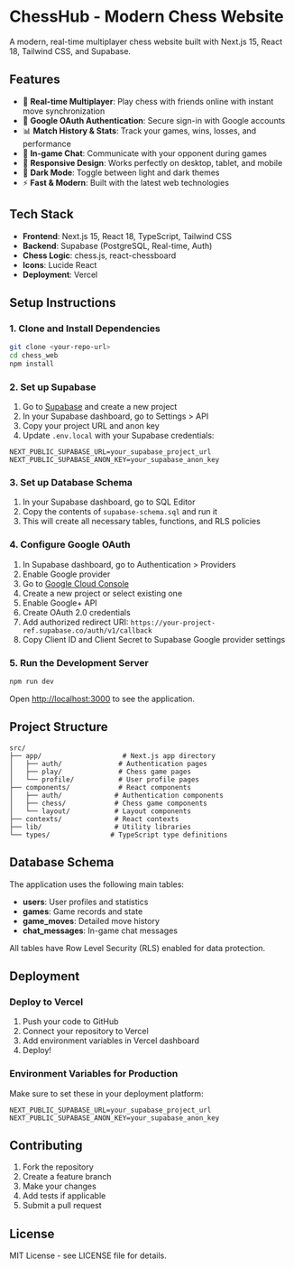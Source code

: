 # ChessHub - Modern Chess Website

A modern, real-time multiplayer chess website built with Next.js 15, React 18, Tailwind CSS, and Supabase.

## Features

- 🎯 **Real-time Multiplayer**: Play chess with friends online with instant move synchronization
- 🔐 **Google OAuth Authentication**: Secure sign-in with Google accounts
- 📊 **Match History & Stats**: Track your games, wins, losses, and performance
- 💬 **In-game Chat**: Communicate with your opponent during games
- 📱 **Responsive Design**: Works perfectly on desktop, tablet, and mobile
- 🌙 **Dark Mode**: Toggle between light and dark themes
- ⚡ **Fast & Modern**: Built with the latest web technologies

## Tech Stack

- **Frontend**: Next.js 15, React 18, TypeScript, Tailwind CSS
- **Backend**: Supabase (PostgreSQL, Real-time, Auth)
- **Chess Logic**: chess.js, react-chessboard
- **Icons**: Lucide React
- **Deployment**: Vercel

## Setup Instructions

### 1. Clone and Install Dependencies

```bash
git clone <your-repo-url>
cd chess_web
npm install
```

### 2. Set up Supabase

1. Go to [Supabase](https://supabase.com) and create a new project
2. In your Supabase dashboard, go to Settings > API
3. Copy your project URL and anon key
4. Update `.env.local` with your Supabase credentials:

```env
NEXT_PUBLIC_SUPABASE_URL=your_supabase_project_url
NEXT_PUBLIC_SUPABASE_ANON_KEY=your_supabase_anon_key
```

### 3. Set up Database Schema

1. In your Supabase dashboard, go to SQL Editor
2. Copy the contents of `supabase-schema.sql` and run it
3. This will create all necessary tables, functions, and RLS policies

### 4. Configure Google OAuth

1. In Supabase dashboard, go to Authentication > Providers
2. Enable Google provider
3. Go to [Google Cloud Console](https://console.cloud.google.com/)
4. Create a new project or select existing one
5. Enable Google+ API
6. Create OAuth 2.0 credentials
7. Add authorized redirect URI: `https://your-project-ref.supabase.co/auth/v1/callback`
8. Copy Client ID and Client Secret to Supabase Google provider settings

### 5. Run the Development Server

```bash
npm run dev
```

Open [http://localhost:3000](http://localhost:3000) to see the application.

## Project Structure

```
src/
├── app/                    # Next.js app directory
│   ├── auth/              # Authentication pages
│   ├── play/              # Chess game pages
│   └── profile/           # User profile pages
├── components/            # React components
│   ├── auth/             # Authentication components
│   ├── chess/            # Chess game components
│   └── layout/           # Layout components
├── contexts/             # React contexts
├── lib/                  # Utility libraries
└── types/               # TypeScript type definitions
```

## Database Schema

The application uses the following main tables:

- **users**: User profiles and statistics
- **games**: Game records and state
- **game_moves**: Detailed move history
- **chat_messages**: In-game chat messages

All tables have Row Level Security (RLS) enabled for data protection.

## Deployment

### Deploy to Vercel

1. Push your code to GitHub
2. Connect your repository to Vercel
3. Add environment variables in Vercel dashboard
4. Deploy!

### Environment Variables for Production

Make sure to set these in your deployment platform:

```env
NEXT_PUBLIC_SUPABASE_URL=your_supabase_project_url
NEXT_PUBLIC_SUPABASE_ANON_KEY=your_supabase_anon_key
```

## Contributing

1. Fork the repository
2. Create a feature branch
3. Make your changes
4. Add tests if applicable
5. Submit a pull request

## License

MIT License - see LICENSE file for details.
